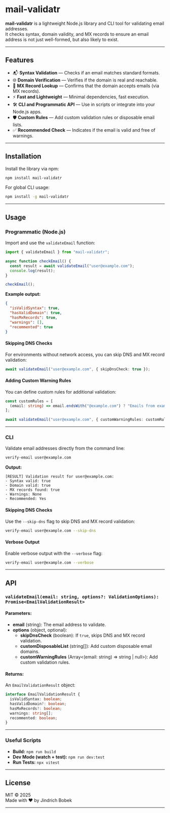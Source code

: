 # mail-validatr

**mail-validatr** is a lightweight Node.js library and CLI tool for validating email addresses.  
It checks syntax, domain validity, and MX records to ensure an email address is not just well-formed, but also likely to exist.

---

## Features

- 📬 **Syntax Validation** — Checks if an email matches standard formats.
- 🌐 **Domain Verification** — Verifies if the domain is real and reachable.
- 📨 **MX Record Lookup** — Confirms that the domain accepts emails (via MX records).
- ⚡ **Fast and Lightweight** — Minimal dependencies, fast execution.
- 🛠️ **CLI and Programmatic API** — Use in scripts or integrate into your Node.js apps.
- 🛡️ **Custom Rules** — Add custom validation rules or disposable email lists.
- ✅ **Recommended Check** — Indicates if the email is valid and free of warnings.

---

## Installation

Install the library via npm:

```bash
npm install mail-validatr
```

For global CLI usage:

```bash
npm install -g mail-validatr
```

---

## Usage

### Programmatic (Node.js)

Import and use the `validateEmail` function:

```ts
import { validateEmail } from "mail-validatr";

async function checkEmail() {
  const result = await validateEmail("user@example.com");
  console.log(result);
}

checkEmail();
```

**Example output:**
```json
{
  "isValidSyntax": true,
  "hasValidDomain": true,
  "hasMxRecords": true,
  "warnings": [],
  "recommented": true
}
```

#### Skipping DNS Checks

For environments without network access, you can skip DNS and MX record validation:

```ts
await validateEmail("user@example.com", { skipDnsCheck: true });
```

#### Adding Custom Warning Rules

You can define custom rules for additional validation:

```ts
const customRules = [
  (email: string) => email.endsWith("@example.com") ? "Emails from example.com are not allowed." : null,
];

await validateEmail("user@example.com", { customWarningRules: customRules });
```

---

### CLI

Validate email addresses directly from the command line:

```bash
verify-email user@example.com
```

**Output:**
```
[RESULT] Validation result for user@example.com:
- Syntax valid: true
- Domain valid: true
- MX records found: true
- Warnings: None
- Recommended: Yes
```

#### Skipping DNS Checks

Use the `--skip-dns` flag to skip DNS and MX record validation:

```bash
verify-email user@example.com --skip-dns
```

#### Verbose Output

Enable verbose output with the `--verbose` flag:

```bash
verify-email user@example.com --verbose
```

---

## API

### `validateEmail(email: string, options?: ValidationOptions): Promise<EmailValidationResult>`

#### Parameters:

- **email** (string): The email address to validate.
- **options** (object, optional):
  - **skipDnsCheck** (boolean): If `true`, skips DNS and MX record validation.
  - **customDisposableList** (string[]): Add custom disposable email domains.
  - **customWarningRules** (Array<(email: string) => string | null>): Add custom validation rules.

#### Returns:

An `EmailValidationResult` object:

```ts
interface EmailValidationResult {
  isValidSyntax: boolean;
  hasValidDomain?: boolean;
  hasMxRecords?: boolean;
  warnings: string[];
  recommented: boolean;
}
```

---

### Useful Scripts

- **Build:** `npm run build`
- **Dev Mode (watch + test):** `npm run dev:test`
- **Run Tests:** `npx vitest`

---

## License

MIT © 2025  
Made with ❤️ by Jindrich Bobek

---
